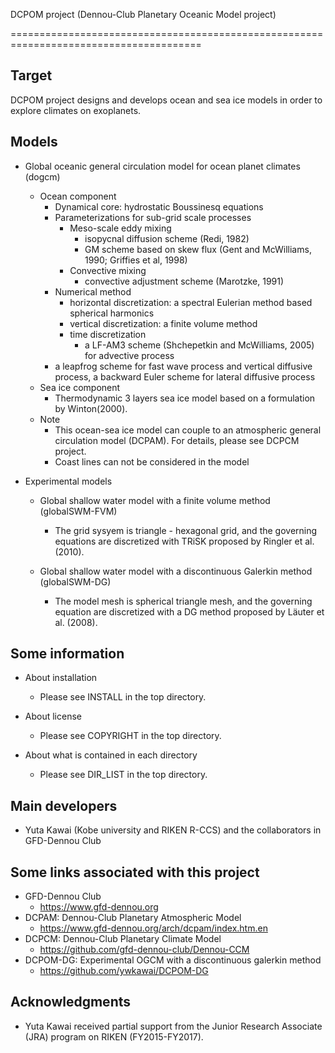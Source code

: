 DCPOM project (Dennou-Club Planetary Oceanic Model project)

=======================================================================================

Target
-----------------------------------------------------------------------------------------
DCPOM project designs and develops ocean and sea ice models in order to explore climates on exoplanets.

Models
-----------------------------------------------------------------------------------------

* Global oceanic general circulation model for ocean planet climates (dogcm)
  - Ocean component
    - Dynamical core: hydrostatic Boussinesq equations
    - Parameterizations for sub-grid scale processes
      - Meso-scale eddy mixing
        - isopycnal diffusion scheme (Redi, 1982) 
        - GM scheme based on skew flux (Gent and McWilliams, 1990; Griffies et al, 1998)
      - Convective mixing
        - convective adjustment scheme (Marotzke, 1991)
    - Numerical method
      - horizontal discretization: a spectral Eulerian method based spherical harmonics 
      - vertical discretization: a finite volume method
      - time discretization
        - a LF-AM3 scheme (Shchepetkin and McWilliams, 2005) for advective process
	- a leapfrog scheme for fast wave process and vertical diffusive process,
	  a backward Euler scheme for lateral diffusive process
  - Sea ice component
    - Thermodynamic 3 layers sea ice model based on a formulation by Winton(2000).
  - Note
    - This ocean-sea ice model can couple to an atmospheric general circulation model (DCPAM).
      For details, please see DCPCM project.
    - Coast lines can not be considered in the model
    
* Experimental models
  - Global shallow water model with a finite volume method (globalSWM-FVM)
    - The grid sysyem is triangle - hexagonal grid, and the governing equations are discretized with TRiSK proposed by Ringler et al. (2010).

  - Global shallow water model with a discontinuous Galerkin method (globalSWM-DG)
    - The model mesh is spherical triangle mesh, and the governing equation are discretized with a DG method proposed by Läuter et al. (2008).


Some information
-----------------------------------------------------------------------------------------

- About installation
  - Please see INSTALL in the top directory.

- About license
  - Please see COPYRIGHT in the top directory.
  
- About what is contained in each directory
  - Please see DIR_LIST in the top directory. 


Main developers
-----------------------------------------------------------------------------------------

  - Yuta Kawai (Kobe university and RIKEN R-CCS) and the collaborators in GFD-Dennou Club


Some links associated with this project
-----------------------------------------------------------------------------------------

- GFD-Dennou Club
  - https://www.gfd-dennou.org
- DCPAM: Dennou-Club Planetary Atmospheric Model
  - https://www.gfd-dennou.org/arch/dcpam/index.htm.en
- DCPCM: Dennou-Club Planetary Climate Model
  - https://github.com/gfd-dennou-club/Dennou-CCM
- DCPOM-DG: Experimental OGCM with a discontinuous galerkin method 
  - https://github.com/ywkawai/DCPOM-DG

Acknowledgments
-----------------------------------------------------------------------------------------

- Yuta Kawai received partial support from the Junior Research Associate (JRA) program on RIKEN (FY2015-FY2017). 
